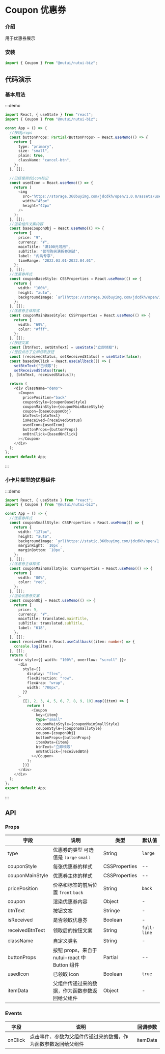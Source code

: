 # Coupon 优惠券

### 介绍

用于优惠券展示

### 安装

```javascript
import { Coupon } from "@nutui/nutui-biz";
```

## 代码演示

### 基本用法

:::demo

```ts
import React, { useState } from "react";
import { Coupon } from "@nutui/nutui-biz";

const App = () => {
  //按钮props
  const buttonProps: Partial<ButtonProps> = React.useMemo(() => {
    return {
      type: "primary",
      size: "small",
      plain: true,
      className: "cancel-btn",
    };
  }, []);

  //已经使用的icon标记
  const usedIcon = React.useMemo(() => {
    return (
      <img
        src="https://storage.360buyimg.com/jdcdkh/open/1.0.0/assets/use-mask.60dc7c10.png"
        width="45px"
        height="42px"
      />
    );
  }, []);
  //渲染组件文案内容
  const baseCouponObj = React.useMemo(() => {
    return {
      price: "9",
      currency: "¥",
      mainTitle: "满100元可用",
      subTitle: "仅可购买满折券测试",
      label: "内购专享",
      timeRange: "2022.03.01-2022.04.01",
    };
  }, []);
  //优惠券样式
  const couponBaseStyle: CSSProperties = React.useMemo(() => {
    return {
      width: "100%",
      height: "auto",
      backgroundImage: `url(https://storage.360buyimg.com/jdcdkh/open/1.0.0/assets/bg-coupon-red.f6ae2e19.png)`,
    };
  }, []);
  //优惠券主体样式
  const couponMainBaseStyle: CSSProperties = React.useMemo(() => {
    return {
      width: "69%",
      color: "#fff",
    };
  }, []);
  //按钮文案
  const [btnText, setBtnText] = useState("立即领取");
  //是否点击了立即领取按钮
  const [receivedStatus, setReceivedStatus] = useState(false);
  const basedOnClick = React.useCallback(() => {
    setBtnText("已领取");
    setReceivedStatus(true);
  }, [btnText, receivedStatus]);

  return (
    <div className="demo">
      <Coupon
        pricePosition="back"
        couponStyle={couponBaseStyle}
        couponMainStyle={couponMainBaseStyle}
        coupon={baseCouponObj}
        btnText={btnText}
        isReceived={receivedStatus}
        usedIcon={usedIcon}
        buttonProps={buttonProps}
        onBtnClick={basedOnClick}
      ></Coupon>
    </div>
  );
};
export default App;
```

:::

### 小卡片类型的优惠组件

:::demo

```ts
import React, { useState } from "react";
import { Coupon } from "@nutui/nutui-biz";

const App = () => {
  //优惠券样式
  const couponSmallStyle: CSSProperties = React.useMemo(() => {
    return {
      width: "127px",
      height: "auto",
      backgroundImage: `url(https://static.360buyimg.com/jdcdkh/open/1.0.0/assets/bg-coupon.6df5b4ed.png)`,
      marginRight: `10px`,
      marginBottom: `10px`,
    };
  }, []);
  //优惠券主体样式
  const couponMainSmallStyle: CSSProperties = React.useMemo(() => {
    return {
      width: "80%",
      color: "red",
    };
  }, []);
  //渲染优惠券文案
  const couponObj = React.useMemo(() => {
    return {
      price: 9,
      currency: "¥",
      mainTitle: translated.mainTitle,
      subTitle: translated.subTitle,
      label: "618",
    };
  }, []);
  const receivedBtn = React.useCallback((item: number) => {
    console.log(item);
  }, []);
  return (
    <div style={{ width: "100%", overflow: "scroll" }}>
      <div
        style={{
          display: "flex",
          flexDirection: "row",
          flexWrap: "wrap",
          width: "700px",
        }}
      >
        {[1, 2, 3, 4, 5, 6, 7, 8, 9, 10].map((item) => {
          return (
            <Coupon
              key={item}
              type="small"
              couponMainStyle={couponMainSmallStyle}
              couponStyle={couponSmallStyle}
              coupon={couponObj}
              buttonProps={buttonProps}
              itemData={item}
              btnText="立即领取"
              onBtnClick={receivedBtn}
            ></Coupon>
          );
        })}
      </div>
    </div>
  );
};
export default App;
```

:::

## API

### Props

| 字段            | 说明                                           | 类型                 | 默认值      |
| --------------- | ---------------------------------------------- | -------------------- | ----------- |
| type            | 优惠券的类型 可选值是 `large` `small`          | String               | `large`     |
| couponStyle     | 每张优惠券的样式                               | CSSProperties        | --          |
| couponMainStyle | 优惠券主体的样式                               | CSSProperties        | --          |
| pricePosition   | 价格和标签的前后位置 `front` `back`            | String               | `back`      |
| coupon          | 渲染优惠券内容                                 | Object               | -           |
| btnText         | 按钮文案                                       | Stringe              | -           |
| isReceived      | 是否领取优惠券                                 | Boolean              | -           |
| receivedBtnText | 领取后的按钮文案                               | String               | `full-line` |
| className       | 自定义类名                                     | String               | -           |
| buttonProps     | 按钮 props，来自于 nutui-react 中 Button 组件  | Partial<ButtonProps> | --          |
| usedIcon        | 已领取 icon                                    | Boolean              | `true`      |
| itemData        | 父组件传递过来的数据，作为函数参数返回给父组件 | Object               | -           |

### Events

| 字段    | 说明                                                           | 回调参数 |
| ------- | -------------------------------------------------------------- | -------- |
| onClick | 点击事件，参数为父组件传递过来的数据，作为函数参数返回给父组件 | itemData |
